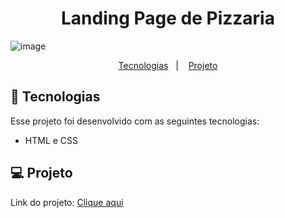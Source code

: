 
<h1 align="center"> Landing Page de Pizzaria </h1>

![image](https://github.com/moisesBarsoti/landingPage-Pizzaria/assets/146322015/d7c88c0d-3eb5-4464-bf7f-6d1312134437)


<p align="center">
  <a href="#-tecnologias">Tecnologias</a>&nbsp;&nbsp;&nbsp;|&nbsp;&nbsp;&nbsp;
  <a href="#-projeto">Projeto</a>

<br>

## 🚀 Tecnologias

Esse projeto foi desenvolvido com as seguintes tecnologias:

- HTML e CSS


## 💻 Projeto

<p>Link do projeto: <a href="https://moisesbarsoti.github.io/Portifolio/">Clique aqui</a><p>
